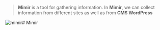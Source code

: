 > <p><strong>Mimir</strong> is a tool for gathering information. In <strong>Mimir</strong>, we can collect information from different sites as well as from <strong>CMS WordPress </strong></p>
![mimir](https://github.com/stdomid/Mimir/assets/160784376/68737e84-da37-4ade-b957-879e8183b3ed)# Mimir


